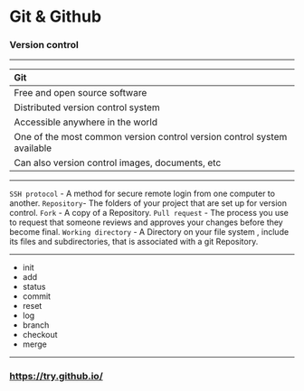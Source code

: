 # Git & Github
### Version control
---
|Git|
|:-|
|Free and open source software|
|Distributed version control system|
|Accessible anywhere in the world|
|One of the most common version control version control system available|
|Can also version control images, documents, etc|

---

`SSH protocol` - A method for secure remote login from one computer to another.
`Repository`- The folders of your project that are set up for version control.
`Fork` - A copy of a Repository.
`Pull request` - The process you use to request that someone reviews and approves your changes before they become final.
`Working directory` - A Directory on your file system , include its files and subdirectories, that is associated with a git Repository.

---

* init
* add
* status
* commit
* reset
* log
* branch
* checkout
* merge
---
### https://try.github.io/
